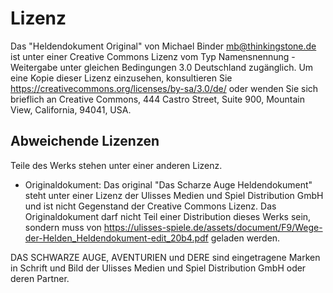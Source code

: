 # Lizenz

Das "Heldendokument Original" von Michael Binder <mb@thinkingstone.de> ist unter einer Creative Commons Lizenz vom Typ Namensnennung - Weitergabe unter gleichen Bedingungen 3.0 Deutschland zugänglich. Um eine Kopie dieser Lizenz einzusehen, konsultieren Sie https://creativecommons.org/licenses/by-sa/3.0/de/ oder wenden Sie sich brieflich an Creative Commons, 444 Castro Street, Suite 900, Mountain View, California, 94041, USA.

## Abweichende Lizenzen
Teile des Werks stehen unter einer anderen Lizenz. 

* Originaldokument: Das original "Das Scharze Auge Heldendokument" steht unter einer Lizenz der Ulisses Medien und Spiel Distribution GmbH und ist nicht Gegenstand der Creative Commons Lizenz. Das Originaldokument darf nicht Teil einer Distribution dieses Werks sein, sondern muss von https://ulisses-spiele.de/assets/document/F9/Wege-der-Helden_Heldendokument-edit_20b4.pdf geladen werden.  

DAS SCHWARZE AUGE, AVENTURIEN und DERE sind eingetragene Marken in Schrift und Bild der Ulisses Medien und Spiel Distribution GmbH oder deren Partner.
